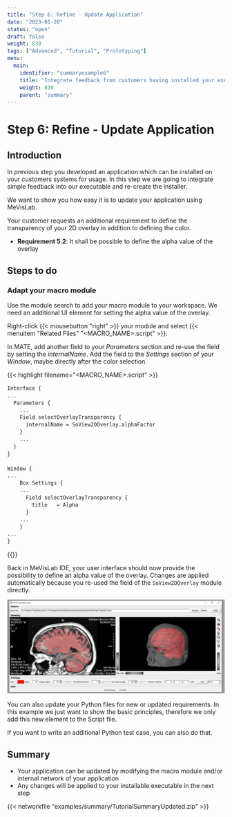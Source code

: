 ```yaml
---
title: "Step 6: Refine - Update Application"
date: "2023-01-20"
status: "open"
draft: false
weight: 830
tags: ["Advanced", "Tutorial", "Prototyping"]
menu: 
  main:
    identifier: "summaryexample6"
    title: "Integrate feedback from customers having installed your executable and adapt your test cases from Example 4."
    weight: 830
    parent: "summary"
---
```

# Step 6: Refine - Update Application
## Introduction
In previous step you developed an application which can be installed on your customers systems for usage. In this step we are going to integrate simple feedback into our executable and re-create the installer.

We want to show you how easy it is to update your application using MeVisLab.

Your customer requests an additional requirement to define the transparency of your 2D overlay in addition to defining the color.
* **Requirement 5.2**: It shall be possible to define the alpha value of the overlay

## Steps to do
### Adapt your macro module
Use the module search to add your macro module to your workspace. We need an additional UI element for setting the alpha value of the overlay.

Right-click {{< mousebutton "right" >}} your module and select {{< menuitem "Related Files" "<MACRO_NAME>.script" >}}.

In MATE, add another field to your *Parameters* section and re-use the field by setting the *internalName*. Add the field to the *Settings* section of your *Window*, maybe directly after the color selection.

{{< highlight filename="<MACRO_NAME>.script" >}}
```Stan
Interface {
...
  Parameters {
    ...
    Field selectOverlayTransparency {
      internalName = SoView2DOverlay.alphaFactor
    }
    ...
  }
}

Window {
...
    Box Settings {
    ...
      Field selectOverlayTransparency {
        title   = Alpha
      }
    ...
    }
...
}
```
{{</highlight>}}

Back in MeVisLab IDE, your user interface should now provide the possibility to define an alpha value of the overlay. Changes are applied automatically because you re-used the field of the `SoView2DOverlay` module directly.

![Updated User Interface](/images/tutorials/summary/Example6_1.png "Updated User Interface")

You can also update your Python files for new or updated requirements. In this example we just want to show the basic principles, therefore we only add this new element to the Script file.

If you want to write an additional Python test case, you can also do that.

## Summary
* Your application can be updated by modifying the macro module and/or internal network of your application
* Any changes will be applied to your installable executable in the next step

{{< networkfile "examples/summary/TutorialSummaryUpdated.zip" >}}
